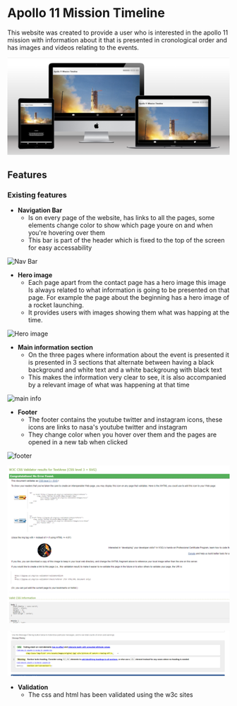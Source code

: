 # Apollo 11 Mission Timeline

This website was created to provide a user who is interested in the apollo 11 mission with information about it that is presented in cronological order and has images and videos relating to the events.

![Responsive Mockup](assets/images/responsiveness.png)

## Features
 
### Existing features

- __Navigation Bar__
    - Is on every page of the website, has links to all the pages, some elements change color to show which page youre on and when you're hovering over them
    - This bar is part of the header which is fixed to the top of the screen for easy accessability

![Nav Bar](assets/images/nav-bar.jpg)

- __Hero image__
    - Each page apart from the contact page has a hero image this image Is always related to what information is going to be presented on that page. For example the page about the beginning  has a hero image of a rocket launching.
    - It provides users with images showing them what was happing at the time.

![Hero image](assets/images/hero.jpg)


- __Main information section__
    - On the three pages where information about the event is presented it is presented in 3 sections that alternate between having a black background and white text and a white backgroung with black text
    - This makes the information very clear to see, it is also accompanied by a relevant image of what was happening at that time 

![main info](assets/images/info.jpg)

- __Footer__
    - The footer contains the youtube twitter and instagram icons, these icons are links to nasa's youtube twitter and instagram
    - They change color when you hover over them and the pages are opened in a new tab when clicked

![footer](assets/images/footer.jpg)

![validated css](assets/images/css-valid.png)

![validated html](assets/images/html-valid.png)

- __Validation__
    - The css and html has been validated using the w3c sites
